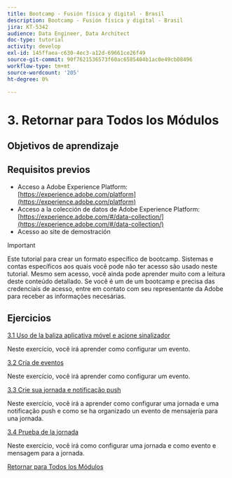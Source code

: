 ```yaml
---
title: Bootcamp - Fusión física y digital - Brasil
description: Bootcamp - Fusión física y digital - Brasil
jira: KT-5342
audience: Data Engineer, Data Architect
doc-type: tutorial
activity: develop
exl-id: 145ffaea-c630-4ec3-a12d-69661ce26f49
source-git-commit: 90f7621536573f60ac6585404b1ac0e49cb08496
workflow-type: tm+mt
source-wordcount: '205'
ht-degree: 0%

---
```


# 3. Retornar para Todos los Módulos

## Objetivos de aprendizaje

## Requisitos previos

- Acceso a Adobe Experience Platform:  [https://experience.adobe.com/platform](https://experience.adobe.com/platform)
- Acceso a la colección de datos de Adobe Experience Platform: [https://experience.adobe.com/#/data-collection/](https://experience.adobe.com/#/data-collection/)
- Acesso ao site de demostración

>[!IMPORTANT]
>
>Este tutorial para crear un formato específico de bootcamp. Sistemas e contas específicos aos quais você pode não ter acesso são usado neste tutorial. Mesmo sem acesso, você ainda pode aprender muito com a leitura deste conteúdo detallado. Se você é um de um bootcamp e precisa das credenciais de acesso, entre em contato com seu representante da Adobe para receber as informações necesárias.

## Ejercicios

[3.1 Uso de la baliza aplicativa móvel e acione sinalizador](./ex1.md)

Neste exercício, você irá aprender como configurar um evento.

[3.2 Cría de eventos](./ex2.md)

Neste exercício, você irá aprender como configurar um evento.

[3.3 Crie sua jornada e notificação push](./ex3.md)

Neste exercício, você irá a aprender como configurar uma jornada e uma notificação push e como se ha organizado un evento de mensajería para una jornada.

[3.4 Prueba de la jornada](./ex4.md)

Neste exercício, você irá como configurar uma jornada e como evento e mensagem para a jornada.

[Retornar para Todos los Módulos](../../overview.md)
